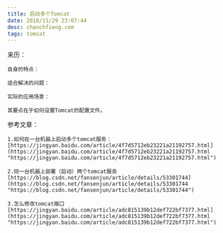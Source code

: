 ```yaml
---
title: 启动多个Tomcat
date: 2018/11/29 23:07:44 
desc: chanchfieng.com
tags: tomcat
---
```


<div class="tip">
	来历：
				
	自身的特点：
		
	适合解决的问题：
		
	实际的应用场景：
		
</div>

	其要点在于如何设置Tomcat的配置文件。

<div class="tip">
参考文章：

	1.如何在一台机器上启动多个tomcat服务：[https://jingyan.baidu.com/article/4f7d5712eb23221a21192757.html](https://jingyan.baidu.com/article/4f7d5712eb23221a21192757.html "https://jingyan.baidu.com/article/4f7d5712eb23221a21192757.html")
	
	2.同一台机器上部署（启动）两个tomcat服务[https://blog.csdn.net/fansenjun/article/details/53301744](https://blog.csdn.net/fansenjun/article/details/53301744 "https://blog.csdn.net/fansenjun/article/details/53301744")
	
	3.怎么修改tomcat端口[https://jingyan.baidu.com/article/adc815139b12def722bf7377.html](https://jingyan.baidu.com/article/adc815139b12def722bf7377.html "https://jingyan.baidu.com/article/adc815139b12def722bf7377.html")	
</div>
